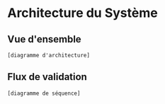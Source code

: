 # Architecture du Système

## Vue d'ensemble

```mermaid
[diagramme d'architecture]
```

## Flux de validation

```mermaid
[diagramme de séquence]
```